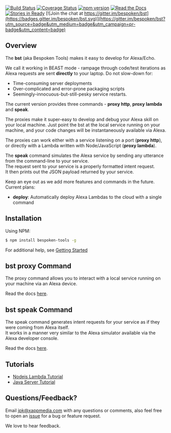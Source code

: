 [![Build Status](https://travis-ci.org/bespoken/bst.svg?branch=master)](https://travis-ci.org/bespoken/bst) [![Coverage Status](https://coveralls.io/repos/github/bespoken/bst/badge.svg?branch=master)](https://coveralls.io/github/bespoken/bst?branch=master) [![npm version](https://img.shields.io/npm/v/bespoken-tools.svg)](https://www.npmjs.com/package/bespoken-tools) [![Read the Docs](https://img.shields.io/badge/docs-latest-brightgreen.svg?style=flat)](http://docs.bespoken.tools/) [![Stories in Ready](https://badge.waffle.io/bespoken/bst.svg?label=ready&title=Ready)](http://waffle.io/bespoken/bst) [![Join the chat at https://gitter.im/bespoken/bst](https://badges.gitter.im/bespoken/bst.svg)](https://gitter.im/bespoken/bst?utm_source=badge&utm_medium=badge&utm_campaign=pr-badge&utm_content=badge)


## Overview
The **bst** (aka Bespoken Tools) makes it easy to develop for Alexa/Echo.  

We call it working in BEAST mode - rampage through code/test iterations as Alexa requests are sent **directly** to your laptop.
Do not slow-down for:
* Time-consuming server deployments
* Over-complicated and error-prone packaging scripts
* Seemingly-innocuous-but-still-pesky service restarts.

The current version provides three commands - **proxy http**, **proxy lambda** and **speak**.

The proxies make it super-easy to develop and debug your Alexa skill on your local machine.
Just point the bst at the local service running on your machine, and your code changes will be instantaneously available via Alexa.  

The proxies can work either with a service listening on a port (**proxy http**),  
or directly with a Lambda written with Node/JavaScript (**proxy lambda**).

The **speak** command simulates the Alexa service by sending any utterance from the command-line to your service.  
The request sent to your service is a properly formatted intent request.  
It then prints out the JSON payload returned by your service.

Keep an eye out as we add more features and commands in the future. Current plans:  
- **deploy**: Automatically deploy Alexa Lambdas to the cloud with a single command

## Installation

Using NPM:

```bash
$ npm install bespoken-tools -g
```

For additional help, see [Getting Started](/getting_started)

## bst proxy Command

The proxy command allows you to interact with a local service running on your machine via an Alexa device.  

Read the docs [here](/commands/proxy).

## bst speak Command

The speak command generates intent requests for your service as if they were coming from Alexa itself.  
It works in a manner very similar to the Alexa simulator available via the Alexa developer console.  

Read the docs [here](/commands/speak).

## Tutorials

* [Nodejs Lambda Tutorial](/tutorials/tutorial_local_server_java)
* [Java Server Tutorial](/tutorials/tutorial_lambda_nodejs)

## Questions/Feedback?

Email jpk@xappmedia.com with any questions or comments, also feel free to open an [issue](https://github.com/bespoken/bst/issues/new) for a bug or feature request.

We love to hear feedback.

